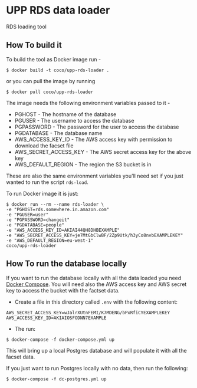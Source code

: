 UPP RDS data loader
===

RDS loading tool


How To build it
------

To build the tool as Docker image run  -

```
$ docker build -t coco/upp-rds-loader .
```

or you can pull the image by running

```
$ docker pull coco/upp-rds-loader
```

The image needs the following environment variables passed to it -

* PGHOST - The hostname of the database
* PGUSER - The username to access the database
* PGPASSWORD - The password for the user to access the database
* PGDATABASE - The database name
* AWS_ACCESS_KEY_ID - The AWS access key with permission to download the facset file
* AWS_SECRET_ACCESS_KEY - The AWS secret access key for the above key
* AWS_DEFAULT_REGION - The region the S3 bucket is in

These are also the same environment variables you'll need set if you just wanted to run the script `rds-load`.

To run Docker image it is just:

```
$ docker run --rm --name rds-loader \
-e "PGHOST=rds.somewhere.in.amazon.com"
-e "PGUSER=user"
-e "PGPASSWORD=changeit"
-e "PGDATABASE=people"
-e "AWS_ACCESS_KEY_ID=AKIAI44QH8DHBEXAMPLE"
-e "AWS_SECRET_ACCESS_KEY=je7MtGbClwBF/2Zp9Utk/h3yCo8nvbEXAMPLEKEY"
-e "AWS_DEFAULT_REGION=eu-west-1"
coco/upp-rds-loader
```

How To run the database locally
------

If you want to run the database locally with all the data loaded you need [Docker Compose](https://docs.docker.com/compose/overview/). You will need also the AWS access key and AWS secret key to access the bucket with the factset data.

* Create a file in this directory called `.env` with the following content:
```
AWS_SECRET_ACCESS_KEY=wJalrXUtnFEMI/K7MDENG/bPxRfiCYEXAMPLEKEY
AWS_ACCESS_KEY_ID=AKIAIOSFODNN7EXAMPLE
```
* The run:
```
$ docker-compose -f docker-compose.yml up
```

This will bring up a local Postgres  database and will populate it with all the facset data.

If you just want to run Postgres locally with no data, then run the following:
```
$ docker-compose -f dc-postgres.yml up
```
